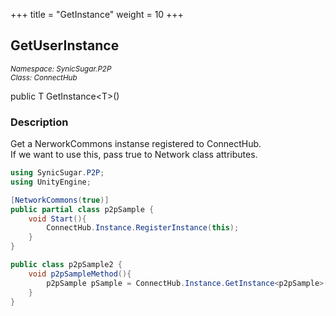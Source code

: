 +++
title = "GetInstance"
weight = 10
+++
## GetUserInstance
<small>*Namespace: SynicSugar.P2P* <br>
*Class: ConnectHub* </small>

public T GetInstance&lt;T&gt;()


### Description
Get a NerworkCommons instanse registered to ConnectHub.<br>
If we want to use this, pass true to Network class attributes.


```cs
using SynicSugar.P2P;
using UnityEngine;

[NetworkCommons(true)]
public partial class p2pSample {
    void Start(){
        ConnectHub.Instance.RegisterInstance(this);
    }
}

public class p2pSample2 {
    void p2pSampleMethod(){
        p2pSample pSample = ConnectHub.Instance.GetInstance<p2pSample>();
    }
}
```